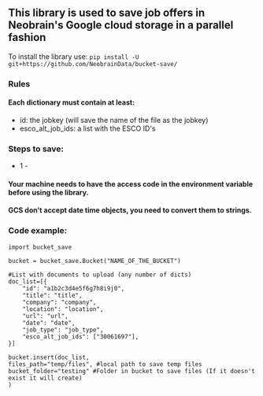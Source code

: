 ## This library is used to save job offers in Neobrain's Google cloud storage in a parallel fashion

To install the library use: `pip install -U  git+https://github.com/NeobrainData/bucket-save/`

### Rules

#### Each dictionary must contain at least:
* id: the jobkey (will save the name of the file as the jobkey)
* esco_alt_job_ids: a list with the ESCO ID's

### Steps to save:
* 1 - 


#### Your machine needs to have the access code in the environment variable before using the library.
#### GCS don’t accept date time objects, you need to convert them to strings.

### Code example:

```
import bucket_save

bucket = bucket_save.Bucket("NAME_OF_THE_BUCKET")

#List with documents to upload (any number of dicts)
doc_list=[{
    "id": "a1b2c3d4e5f6g7h8i9j0",
    "title": "title",
    "company": "company",
    "location": "location",
    "url": "url",
    "date": "date",
    "job_type": "job_type",
    "esco_alt_job_ids": ["30061697"],
}]

bucket.insert(doc_list,
files_path="temp/files", #local path to save temp files
bucket_folder="testing" #Folder in bucket to save files (If it doesn't exist it will create)
)
```

